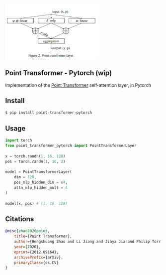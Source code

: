 <img src="./point-transformer-layer.png" width="300px"></img>

## Point Transformer - Pytorch (wip)

Implementation of the <a href="https://arxiv.org/abs/2012.09164">Point Transformer</a> self-attention layer, in Pytorch

## Install

```bash
$ pip install point-transformer-pytorch
```

## Usage

```python
import torch
from point_transformer_pytorch import PointTransformerLayer

x = torch.randn(1, 16, 128)
pos = torch.randn(1, 16, 3)

model = PointTransformerLayer(
    dim = 128,
    pos_mlp_hidden_dim = 64,
    attn_mlp_hidden_mult = 4
)

model(x, pos) # (1, 16, 128)
```

## Citations

```bibtex
@misc{zhao2020point,
    title={Point Transformer}, 
    author={Hengshuang Zhao and Li Jiang and Jiaya Jia and Philip Torr and Vladlen Koltun},
    year={2020},
    eprint={2012.09164},
    archivePrefix={arXiv},
    primaryClass={cs.CV}
}
```

